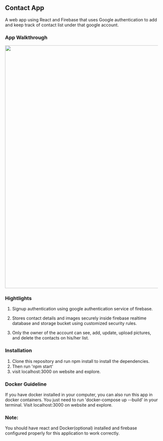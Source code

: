 ## Contact App
A web app using React and Firebase that uses Google authentication to add and keep track of contact list under that google account. 
### App Walkthrough
<img src="https://imgur.com/a/kgyrgLi.gif" width = "800"><br>

### Hightlights
1. Signup authentication using google authentication service of firebase.

2. Stores contact details and images securely inside firebase realtime database and storage bucket using customized security rules.

3. Only the owner of the account can see, add, update, upload pictures, and delete the contacts on his/her list.

 
### Installation
1. Clone this repository and run npm install to install the dependencies.
2. Then run 'npm start' 
3. visit localhost:3000 on website and explore.
### Docker Guideline
 If you have docker installed in your computer, you can also run this app in docker containers. You just need to run 'docker-compose up --build' in your terminal. Visit localhost:3000 on website and explore.

### Note:
You should have react and Docker(optional) installed and firebase configured properly for this application to work correctly.